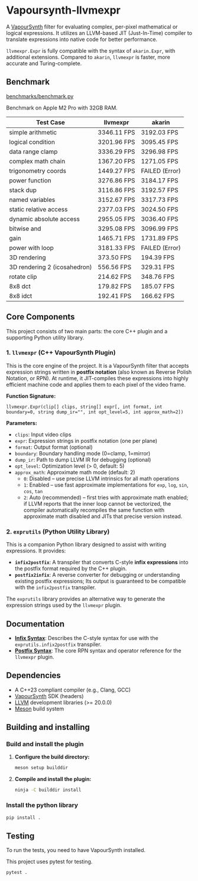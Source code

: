 # Vapoursynth-llvmexpr

A [VapourSynth](https://www.vapoursynth.com/) filter for evaluating complex, per-pixel mathematical or logical expressions. It utilizes an LLVM-based JIT (Just-In-Time) compiler to translate expressions into native code for better performance.

`llvmexpr.Expr` is fully compatible with the syntax of `akarin.Expr`, with additional extensions. Compared to `akarin`, `llvmexpr` is faster, more accurate and Turing-complete.

## Benchmark

[benchmarks/benchmark.py](benchmarks/benchmark.py)

Benchmark on Apple M2 Pro with 32GB RAM.

| Test Case | llvmexpr | akarin |
|---|---|---|
| simple arithmetic | 3346.11 FPS | 3192.03 FPS |
| logical condition | 3201.96 FPS | 3095.45 FPS |
| data range clamp | 3336.29 FPS | 3296.98 FPS |
| complex math chain | 1367.20 FPS | 1271.05 FPS |
| trigonometry coords | 1449.27 FPS | FAILED (Error) |
| power function | 3276.86 FPS | 3184.17 FPS |
| stack dup | 3116.86 FPS | 3192.57 FPS |
| named variables | 3152.67 FPS | 3317.73 FPS |
| static relative access | 2377.03 FPS | 3024.50 FPS |
| dynamic absolute access | 2955.05 FPS | 3036.40 FPS |
| bitwise and | 3295.08 FPS | 3096.99 FPS |
| gain | 1465.71 FPS | 1731.89 FPS |
| power with loop | 3181.33 FPS | FAILED (Error) |
| 3D rendering | 373.50 FPS | 194.39 FPS |
| 3D rendering 2 (icosahedron) | 556.56 FPS | 329.31 FPS |
| rotate clip | 214.62 FPS | 348.76 FPS |
| 8x8 dct | 179.82 FPS | 185.07 FPS |
| 8x8 idct | 192.41 FPS | 166.62 FPS |

## Core Components

This project consists of two main parts: the core C++ plugin and a supporting Python utility library.

### 1. `llvmexpr` (C++ VapourSynth Plugin)

This is the core engine of the project. It is a VapourSynth filter that accepts expression strings written in **postfix notation** (also known as Reverse Polish Notation, or RPN). At runtime, it JIT-compiles these expressions into highly efficient machine code and applies them to each pixel of the video frame.

**Function Signature:**
```
llvmexpr.Expr(clip[] clips, string[] expr[, int format, int boundary=0, string dump_ir="", int opt_level=5, int approx_math=2])
```

**Parameters:**
- `clips`: Input video clips
- `expr`: Expression strings in postfix notation (one per plane)
- `format`: Output format (optional)
- `boundary`: Boundary handling mode (0=clamp, 1=mirror)
- `dump_ir`: Path to dump LLVM IR for debugging (optional)
- `opt_level`: Optimization level (> 0, default: 5)
- `approx_math`: Approximate math mode (default: 2)
  - `0`: Disabled – use precise LLVM intrinsics for all math operations
  - `1`: Enabled – use fast approximate implementations for `exp`, `log`, `sin`, `cos`, `tan`
  - `2`: Auto (recommended) – first tries with approximate math enabled; if LLVM reports that the inner loop cannot be vectorized, the compiler automatically recompiles the same function with approximate math disabled and JITs that precise version instead.

### 2. `exprutils` (Python Utility Library)

This is a companion Python library designed to assist with writing expressions. It provides:

*   **`infix2postfix`**: A transpiler that converts C-style **infix expressions** into the postfix format required by the C++ plugin.
*   **`postfix2infix`**: A reverse converter for debugging or understanding existing postfix expressions; Its output is guaranteed to be compatible with the `infix2postfix` transpiler.

The `exprutils` library provides an alternative way to generate the expression strings used by the `llvmexpr` plugin.

## Documentation

*   **[Infix Syntax](docs/infix.md)**: Describes the C-style syntax for use with the `exprutils.infix2postfix` transpiler.
*   **[Postfix Syntax](docs/postfix.md)**: The core RPN syntax and operator reference for the `llvmexpr` plugin.

## Dependencies

*   A C++23 compliant compiler (e.g., Clang, GCC)
*   [VapourSynth](https://www.vapoursynth.com/) SDK (headers)
*   [LLVM](https://llvm.org/) development libraries (>= 20.0.0)
*   [Meson](https://mesonbuild.com/) build system

## Building and installing

### Build and install the plugin

1.  **Configure the build directory:**
    ```sh
    meson setup builddir
    ```

2.  **Compile and install the plugin:**
    ```sh
    ninja -C builddir install
    ```

### Install the python library

```sh
pip install .
```

## Testing

To run the tests, you need to have VapourSynth installed.

This project uses pytest for testing.

```sh
pytest .
```